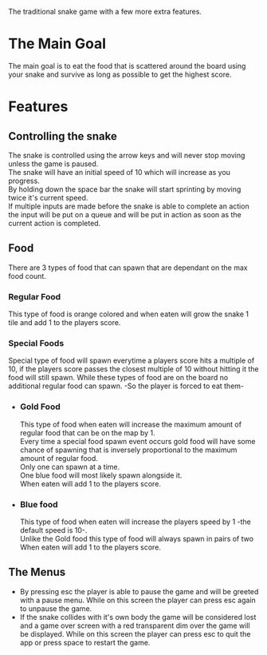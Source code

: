 The traditional snake game with a few more extra features.
# The Main Goal
The main goal is to eat the food that is scattered around the board using your snake and survive as long as possible to get the highest score.
# Features
## Controlling the snake
The snake is controlled using the arrow keys and will never stop moving unless the game is paused.  
The snake will have an initial speed of 10 which will increase as you progress.  
By holding down the space bar the snake will start sprinting by moving twice it's current speed.  
If multiple inputs are made before the snake is able to complete an action the input will be put on a queue and will be put in action as soon as the current action is completed.
## Food
There are 3 types of food that can spawn that are dependant on the max food count.
### Regular Food
This type of food is orange colored and when eaten will grow the snake 1 tile and add 1 to the players score.
### Special Foods
Special type of food will spawn everytime a players score hits a multiple of 10, if the players score passes the closest multiple of 10 without hitting it the food will still spawn.
While these types of food are on the board no additional regular food can spawn. -So the player is forced to eat them-
- ### Gold Food
  This type of food when eaten will increase the maximum amount of regular food that can be on the map by 1.  
  Every time a special food spawn event occurs gold food will have some chance of spawning that is inversely proportional to the maximum amount of regular food.  
  Only one can spawn at a time.  
  One blue food will most likely spawn alongside it.  
  When eaten will add 1 to the players score.
- ### Blue food
  This type of food when eaten will increase the players speed by 1 -the default speed is 10-.  
  Unlike the Gold food this type of food will always spawn in pairs of two  
  When eaten will add 1 to the players score.
## The Menus
- By pressing esc the player is able to pause the game and will be greeted with a pause menu. While on this screen the player can press esc again to unpause the game.
- If the snake collides with it's own body the game will be considered lost and a game over screen with a red transparent dim over the game will be displayed. While on this screen the player can press esc to quit the app or press space to restart the game.
